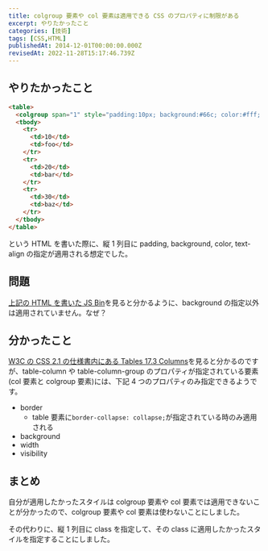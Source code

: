 ```yaml
---
title: colgroup 要素や col 要素は適用できる CSS のプロパティに制限がある
excerpt: やりたかったこと
categories: [技術]
tags: [CSS,HTML]
publishedAt: 2014-12-01T00:00:00.000Z
revisedAt: 2022-11-28T15:17:46.739Z
---
```


## やりたかったこと

```html
<table>
  <colgroup span="1" style="padding:10px; background:#66c; color:#fff; text-align: center;" />
  <tbody>
    <tr>
      <td>10</td>
      <td>foo</td>
    </tr>
    <tr>
      <td>20</td>
      <td>bar</td>
    </tr>
    <tr>
      <td>30</td>
      <td>baz</td>
    </tr>
  </tbody>
</table>
```

という HTML を書いた際に、縦 1 列目に padding, background, color, text-align の指定が適用される想定でした。

## 問題

[上記の HTML を書いた JS Bin](http://jsbin.com/xaleva/4/edit?html,output)を見ると分かるように、background の指定以外は適用されていません。なぜ？

## 分かったこと

[W3C の CSS 2.1 の仕様書内にある Tables 17.3 Columns](http://www.w3.org/TR/CSS21/tables.html#columns)を見ると分かるのですが、table-column や table-column-group のプロパティが指定されている要素(col 要素と colgroup 要素)には、下記 4 つのプロパティのみ指定できるようです。

*   border
    *   table 要素に`border-collapse: collapse;`が指定されている時のみ適用される
*   background
*   width
*   visibility

## まとめ

自分が適用したかったスタイルは colgroup 要素や col 要素では適用できないことが分かったので、colgroup 要素や col 要素は使わないことにしました。

その代わりに、縦 1 列目に class を指定して、その class に適用したかったスタイルを指定することにしました。
